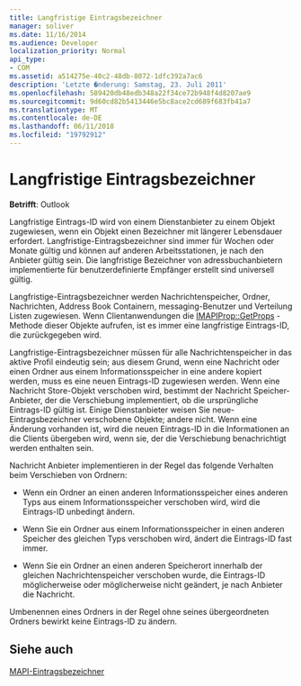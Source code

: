```yaml
---
title: Langfristige Eintragsbezeichner
manager: soliver
ms.date: 11/16/2014
ms.audience: Developer
localization_priority: Normal
api_type:
- COM
ms.assetid: a514275e-40c2-48db-8072-1dfc392a7ac6
description: 'Letzte �nderung: Samstag, 23. Juli 2011'
ms.openlocfilehash: 589420db48edb348a22f34ce72b948f4d8207ae9
ms.sourcegitcommit: 9d60cd82b5413446e5bc8ace2cd689f683fb41a7
ms.translationtype: MT
ms.contentlocale: de-DE
ms.lasthandoff: 06/11/2018
ms.locfileid: "19792912"
---
```

# <a name="long-term-entry-identifiers"></a>Langfristige Eintragsbezeichner

  
  
**Betrifft**: Outlook 
  
Langfristige Eintrags-ID wird von einem Dienstanbieter zu einem Objekt zugewiesen, wenn ein Objekt einen Bezeichner mit längerer Lebensdauer erfordert. Langfristige-Eintragsbezeichner sind immer für Wochen oder Monate gültig und können auf anderen Arbeitsstationen, je nach den Anbieter gültig sein. Die langfristige Bezeichner von adressbuchanbietern implementierte für benutzerdefinierte Empfänger erstellt sind universell gültig. 
  
Langfristige-Eintragsbezeichner werden Nachrichtenspeicher, Ordner, Nachrichten, Address Book Containern, messaging-Benutzer und Verteilung Listen zugewiesen. Wenn Clientanwendungen die [IMAPIProp::GetProps](imapiprop-getprops.md) -Methode dieser Objekte aufrufen, ist es immer eine langfristige Eintrags-ID, die zurückgegeben wird. 
  
Langfristige-Eintragsbezeichner müssen für alle Nachrichtenspeicher in das aktive Profil eindeutig sein; aus diesem Grund, wenn eine Nachricht oder einen Ordner aus einem Informationsspeicher in eine andere kopiert werden, muss es eine neuen Eintrags-ID zugewiesen werden. Wenn eine Nachricht Store-Objekt verschoben wird, bestimmt der Nachricht Speicher-Anbieter, der die Verschiebung implementiert, ob die ursprüngliche Eintrags-ID gültig ist. Einige Dienstanbieter weisen Sie neue-Eintragsbezeichner verschobene Objekte; andere nicht. Wenn eine Änderung vorhanden ist, wird die neuen Eintrags-ID in die Informationen an die Clients übergeben wird, wenn sie, der die Verschiebung benachrichtigt werden enthalten sein. 
  
Nachricht Anbieter implementieren in der Regel das folgende Verhalten beim Verschieben von Ordnern:
  
- Wenn ein Ordner an einen anderen Informationsspeicher eines anderen Typs aus einem Informationsspeicher verschoben wird, wird die Eintrags-ID unbedingt ändern.
    
- Wenn Sie ein Ordner aus einem Informationsspeicher in einen anderen Speicher des gleichen Typs verschoben wird, ändert die Eintrags-ID fast immer.
    
- Wenn Sie ein Ordner an einen anderen Speicherort innerhalb der gleichen Nachrichtenspeicher verschoben wurde, die Eintrags-ID möglicherweise oder möglicherweise nicht geändert, je nach Anbieter die Nachricht.
    
Umbenennen eines Ordners in der Regel ohne seines übergeordneten Ordners bewirkt keine Eintrags-ID zu ändern. 
  
## <a name="see-also"></a>Siehe auch



[MAPI-Eintragsbezeichner](mapi-entry-identifiers.md)

